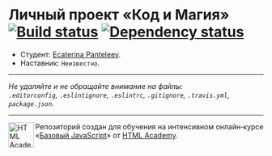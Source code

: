 # Личный проект «Код и Магия» [![Build status][travis-image]][travis-url] [![Dependency status][dependency-image]][dependency-url]

* Студент: [Ecaterina Panteleev](https://up.htmlacademy.ru/javascript/4/user/90484).
* Наставник: `Неизвестно`.

---

_Не удаляйте и не обращайте внимание на файлы:_<br>
_`.editorconfig`, `.eslintignore`, `.eslintrc`, `.gitignore`, `.travis.yml`, `package.json`._

---

<a href="https://htmlacademy.ru/intensive/javascript"><img align="left" width="50" height="50" title="HTML Academy" src="https://up.htmlacademy.ru/static/img/intensive/javascript/logo-for-github.svg"></a>

Репозиторий создан для обучения на интенсивном онлайн‑курсе «[Базовый JavaScript](https://htmlacademy.ru/intensive/javascript)» от [HTML Academy](https://htmlacademy.ru).

[travis-image]: https://travis-ci.org/htmlacademy-javascript/90484-code-and-magick.svg?branch=master
[travis-url]: https://travis-ci.org/htmlacademy-javascript/90484-code-and-magick
[dependency-image]: https://david-dm.org/htmlacademy-javascript/90484-code-and-magick.svg?style=flat-square
[dependency-url]: https://david-dm.org/htmlacademy-javascript/90484-code-and-magick
